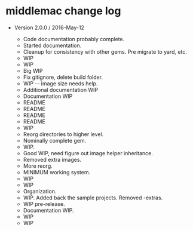 middlemac change log
====================

- Version 2.0.0 / 2016-May-12

  - Code documentation probably complete.
  - Started documentation.
  - Cleanup for consistency with other gems. Pre migrate to yard, etc.
  - WIP
  - WIP
  - Big WIP
  - Fix gitignore, delete build folder.
  - WIP -- image size needs help.
  - Additional documentation WIP
  - Documentation WIP
  - README
  - README
  - README
  - README
  - WIP
  - Reorg directories to higher level.
  - Nominally complete gem.
  - WIP.
  - Good WIP, need figure out image helper inheritance.
  - Removed extra images.
  - More reorg.
  - MINIMUM working system.
  - WIP
  - WIP
  - Organization.
  - WIP. Added back the sample projects. Removed -extras.
  - WIP pre-release.
  - Documentation WIP.
  - WIP
  - WIP
